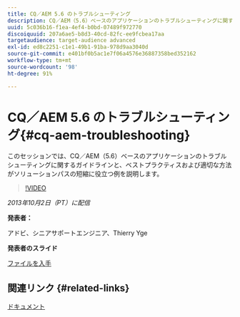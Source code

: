 ```yaml
---
title: CQ／AEM 5.6 のトラブルシューティング
description: CQ／AEM（5.6）ベースのアプリケーションのトラブルシューティングに関するガイドラインと、ベストプラクティスおよび適切な方法がソリューションパスの短縮に役立つ例を説明します。
uuid: 5c036b16-f1ea-4ef4-b0bd-07489f972770
discoiquuid: 207a6ae5-b8d3-40cd-82fc-ee9fcbea17aa
targetaudience: target-audience advanced
exl-id: ed8c2251-c1e1-49b1-91ba-978d9aa3040d
source-git-commit: e401bf0b5ac1e7f06a4576e36887358bed352162
workflow-type: tm+mt
source-wordcount: '98'
ht-degree: 91%

---
```


# CQ／AEM 5.6 のトラブルシューティング{#cq-aem-troubleshooting}

このセッションでは、CQ／AEM（5.6）ベースのアプリケーションのトラブルシューティングに関するガイドラインと、ベストプラクティスおよび適切な方法がソリューションパスの短縮に役立つ例を説明します。

>[!VIDEO](https://video.tv.adobe.com/v/19571/?quality=9)

*2013年10月2日（PT）に配信*

**発表者：**

アドビ、シニアサポートエンジニア、Thierry Yge

**発表者のスライド**

[ファイルを入手](assets/gems-cq-troubleshoot-ppt-2.pdf)

## 関連リンク {#related-links}

[ドキュメント](https://docs.adobe.com/docs/en/cq/current/howto/troubleshoot.html)
